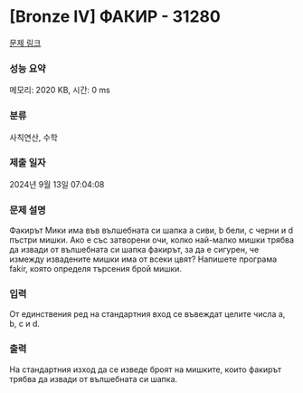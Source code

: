 # [Bronze IV] ФАКИР - 31280 

[문제 링크](https://www.acmicpc.net/problem/31280) 

### 성능 요약

메모리: 2020 KB, 시간: 0 ms

### 분류

사칙연산, 수학

### 제출 일자

2024년 9월 13일 07:04:08

### 문제 설명

<p>Факирът Мики има във вълшебната си шапка a сиви, b бели, c черни и d пъстри мишки. Ако е със затворени очи, колко най-малко мишки трябва да извади от вълшебната си шапка факирът, за да е сигурен, че измежду извадените мишки има от всеки цвят? Напишете програма fakir, която определя търсeния брой мишки.</p>

### 입력 

 <p>От единствения ред на стандартния вход се въвеждат целите числа a, b, c и d.</p>

### 출력 

 <p>На стандартния изход да се изведе броят на мишките, които факирът трябва да извади от вълшебната си шапка.</p>

